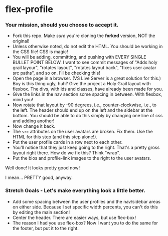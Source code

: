 # flex-profile

### Your mission, should you choose to accept it.

* Fork this repo. Make _sure_ you're cloning the **forked** version, NOT the original!
* Unless otherwise noted, do not edit the HTML. You should be working in the CSS file! CSS is magic!
* You will be adding, committing, and pushing with EVERY SINGLE BULLET POINT BELOW. I want to see commit messages of "Adds holy grail layour", "rotates layout", "rotates layout back", "fixes user avatar src paths", and so on. I'll be checking this!
* Open the page in a browser. (VS Live Server is a great solution for this.) Boy is this thing ugly, huh? Give the project a Holy Grail layout with flexbox. The divs, with ids and classes, have already been made for you.
* Give the links in the nav section some spacing in between. With flexbox, mind you!
* Now rotate that layout by -90 degrees, i.e., counter-clockwise, i.e., to the left. The header should end up on the left and the sidebar at the bottom. You should be able to do this simply by changing one line of css and adding another!
* Now change it back.
* The `src` attributes on the user avatars are broken. Fix them. Use the HTML for this step (and this step alone!).
* Put the user profile cards in a row next to each other.
* You'll notice that they just keep going to the right. That's a pretty gross layout right there. How do we fix this? Think "wrap".
* Put the bios and profile-link images to the right to the user avatars.

Well done! It looks pretty good now!

 I mean... PRETTY good, anyway.

### Stretch Goals - Let's make everything look a little better.

* Add some spacing between the user profiles and the nav/sidebar areas on either side. Because I set specific width percents, you can't do this by editing the main section!
* Center the header. There are easier ways, but use flex-box!
* The reason I had you use flex-box? Now I want you to do the same for the footer, but put it to the right.
